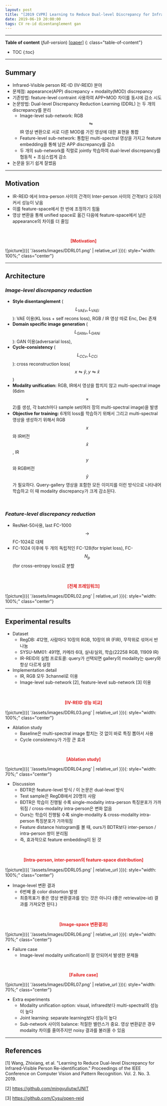 ```yaml
---
layout: post
title: "[2019 CVPR] Learning to Reduce Dual-level Discrepancy for Infrared-Visible Person Re-identification"
date: 2019-06-19 20:00:00
tags: CV re-id disentanglement gan 
---
```


<!--more-->

---

**Table of content** (*full-version*)
[[paper]](http://homepage.ntu.edu.tw/~r06944046/pdf/Wang_Learning_to_Reduce_Dual-level_Discrepancy_for_Infrared-Visible_Person_Re-Identification_CVPR19.pdf)
{: class="table-of-content"}
* TOC
{:toc}

---

## Summary

- Infrared-Visible person RE-ID (IV-REID) 분야
- 문제점: appearance(APP) discrepancy + modality(MOD) discrepancy
- 기존방법: feature-level contraint 사용하여 APP+MOD 차이를 동시에 감소 시도
- 논문방법: Dual-level Discrepancy Reduction Learning (DDRL) 는 두 개의 discrepancy를 분리
  - Image-level sub-network: RGB $$\leftrightharpoons$$ IR 영상 변환으로 서로 다른 MOD를 가진 영상에 대한 표현을 통합 
  - Feature-level sub-network: 통합된 multi-spectral 영상을 가지고 feature embedding을 통해 남은 APP discrepancy를 감소
  - 두 개의 sub-network를 직렬로 jointly 학습하여 dual-level discrepancy를 협동적 + 조심스럽게 감소
- 논문을 읽기 쉽게 잘썼음

---

## Motivation

- IR-REID 에서 Intra-person 사이의 간격이 Inter-person 사이의 간격보다 오히려 커서 성능이 낮음
- 이를 feature-space에서 한 번에 조정하기 힘듦
- 영상 변환을 통해 unified space로 옮긴 다음에 feature-space에서 남은 appearance의 차이를 더 줄임


<br/>
<p align="center" style="color: #e01f1f; font-weight: bold;">[Motivation]</p>
![picture]({{ '/assets/images/DDRL01.png' | relative_url }}){: style="width: 100%;" class="center"}
<br/>


---

## Architecture

### *Image-level discrepancy reduction*
- **Style disentanglement** ($${L_{VAE}}_v, {L_{VAE}}_i$$): VAE 이용(KL loss + self recons loss), RGB / IR 영상 따로 Enc, Dec 존재
- **Domain specific image generation** ($${L_{GAN}}_v, {L_{GAN}}_i$$): GAN 이용(adversarial loss), 
- **Cycle-consistency** ($${L_{CC}}_v, {L_{CC}}_i$$): cross reconstruction loss($$x \leftrightharpoons \hat{y}, y \leftrightharpoons \hat{x}$$)
- **Modality unification:** RGB, IR에서 영상을 합치지 않고 multi-spectral image (6dim$$\times$$2)를 생성, 각 batch마다 sample set(여러 장의 multi-spectral image)을 발생
- **Objective for training:** 6개의 loss를 학습하기 위해서 그리고 multi-spectral 영상을 생성하기 위해서 RGB $$x$$와 IR버전 $$\hat{x}$$, IR $$y$$와 RGB버전 $$\hat{y}$$가 필요하다. Query-gallery 영상을 포함한 모든 이미지를 이런 방식으로 나타내어 학습하고 이 때 modality discrepancy가 크게 감소된다. 
<br/>

### *Feature-level discrepancy reduction*
- ResNet-50사용, last FC-1000 $$\rightarrow$$ FC-1024로 대체
- FC-1024 이후에 두 개의 독립적인 FC-128(for triplet loss), FC-$$N_p$$(for cross-entropy loss)로 분할

<br/>
<p align="center" style="color: #e01f1f; font-weight: bold;">[전체 프레임워크]</p>
![picture]({{ '/assets/images/DDRL02.png' | relative_url }}){: style="width: 100%;" class="center"}
<br/>


---
  
## Experimental results

- Dataset
  - RegDB: 412명, 사람마다 10장의 RGB, 10장의 IR (FIR), 무작위로 섞어서 반 나눔
  - SYSU-MM01: 491명, 카메라 6대, 실내/실외, 학습(22258 RGB, 11909 IR)
  - IR-REID의 실험 프로토콜: query가 선택되면 gallery의 modality는 query와 항상 다르게 설정
- Implementation detail
  - IR, RGB 모두 3channel로 이용
  - Image-level sub-network [2], feature-level sub-network [3] 이용
  
<br/>
<p align="center" style="color: #e01f1f; font-weight: bold;">[IV-REID 성능 비교]</p>
![picture]({{ '/assets/images/DDRL03.png' | relative_url }}){: style="width: 100%;" class="center"}
<br/>


- Ablation study
  - Baseline은 multi-spectral image 합치는 것 없이 바로 특징 뽑아서 사용
  - Cycle consistency가 가장 큰 효과
  
<br/>
<p align="center" style="color: #e01f1f; font-weight: bold;">[Ablation study]</p>
![picture]({{ '/assets/images/DDRL04.png' | relative_url }}){: style="width: 70%;" class="center"}
<br/>

- Discussion
  - BDTR은 feature-level 방식 / 이 논문은 dual-level 방식
  - Test sample은 RegDB에서 20명의 사람
  - BDTR은 학습이 진행될 수록 single-modality intra-person 특징분포가 가까워짐 / cross-modality intra-person은 변화 없음
  - Ours는 학습이 진행될 수록 single-modality & cross-modality intra-person 특징분포가 가까워짐
  - Feature distance histogram를 볼 때, ours가 BDTR보다 inter-person / intra-person 쌍이 분리됨
  - 즉, 효과적으로 feature embedding이 된 것
  
<br/>
<p align="center" style="color: #e01f1f; font-weight: bold;">[Intra-person, inter-person의 feature-space distribution]</p>
![picture]({{ '/assets/images/DDRL05.png' | relative_url }}){: style="width: 100%;" class="center"}
<br/>



- Image-level 변환 결과
  - 6번째 줄 color distortion 발생
  - 최종목표가 좋은 영상 변환결과를 얻는 것은 아니다 (좋은 retrieval(re-id) 결과를 가져오면 된다.)

<br/>
<p align="center" style="color: #e01f1f; font-weight: bold;">[Image-space 변환결과]</p>
![picture]({{ '/assets/images/DDRL06.png' | relative_url }}){: style="width: 70%;" class="center"}
<br/>


- Failure case
  - Image-level modality unification이 잘 안되어서 발생한 문제들

<br/>
<p align="center" style="color: #e01f1f; font-weight: bold;">[Failure case]</p>
![picture]({{ '/assets/images/DDRL07.png' | relative_url }}){: style="width: 70%;" class="center"}
<br/>


- Extra experiments
  - Modality unification option: visual, infrared보다 multi-spectral의 성능이 높다
  - Joint learning: separate learning보다 성능이 높다
  - Sub-network 사이의 balance: 적절한 밸런스가 중요. 영상 변환같은 경우 modality 차이를 줄여주지만 noisy 결과를 불러올 수 있음

---

## References

[1] Wang, Zhixiang, et al. "Learning to Reduce Dual-level Discrepancy for Infrared-Visible Person Re-identification." Proceedings of the IEEE Conference on Computer Vision and Pattern Recognition. Vol. 2. No. 3. 2019.

[2] https://github.com/mingyuliutw/UNIT

[3] https://github.com/Cysu/open-reid


